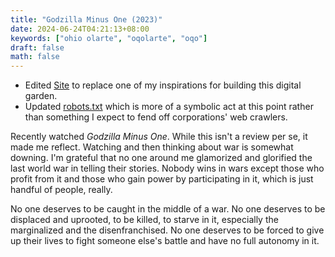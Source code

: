 ```yaml
---
title: "Godzilla Minus One (2023)"
date: 2024-06-24T04:21:13+08:00
keywords: ["ohio olarte", "oqolarte", "oqo"]
draft: false
math: false
---
```


- Edited [Site](/site) to replace one of my inspirations for building
  this digital garden.
- Updated [robots.txt](/robots.txt) which is more of a symbolic act at
  this point rather than something I expect to fend off corporations'
  web crawlers.

Recently watched *Godzilla Minus One*. While this isn't a review per se,
it made me reflect. Watching and then thinking about
war is somewhat downing. I'm grateful that no one around me glamorized
and glorified the last world war in telling their stories. Nobody wins
in wars except those who profit from it and those who gain power by
participating in it, which is just handful of people, really.

No one deserves to be caught in the middle of a war. No one deserves to
be displaced and uprooted, to be killed, to starve in it, especially the
marginalized and the disenfranchised. No one deserves to be forced to
give up their lives to fight someone else's battle and have no full
autonomy in it.
